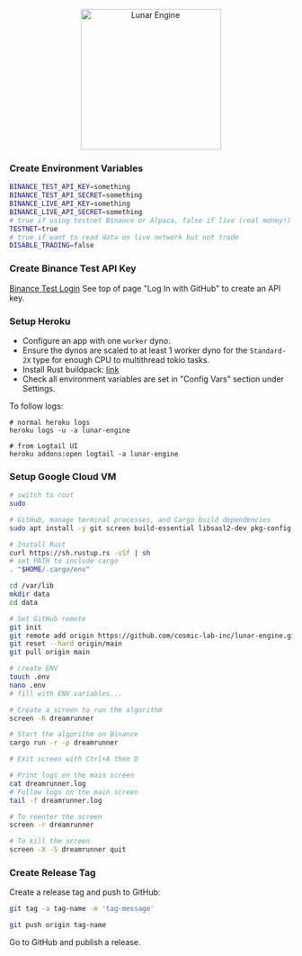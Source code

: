 <p align="center">
  <a href="https://lunarengine.xyz">
    <img alt="Lunar Engine" src="./logo.png" width="250" />
  </a>
</p>

[//]: # (# Lunar Engine)

### Create Environment Variables
```bash
BINANCE_TEST_API_KEY=something
BINANCE_TEST_API_SECRET=something
BINANCE_LIVE_API_KEY=something
BINANCE_LIVE_API_SECRET=something
# true if using testnet Binance or Alpaca, false if live (real money!)
TESTNET=true
# true if want to read data on live network but not trade
DISABLE_TRADING=false
```

### Create Binance Test API Key
[Binance Test Login](https://testnet.binance.vision/)
See top of page "Log In with GitHub" to create an API key.


### Setup Heroku
* Configure an app with one `worker` dyno.
* Ensure the dynos are scaled to at least 1 worker dyno for the `Standard-2X` type 
for enough CPU to multithread tokio tasks.
* Install Rust buildpack: [link](https://github.com/emk/heroku-buildpack-rust)
* Check all environment variables are set in "Config Vars" section under Settings.

To follow logs:
```shell
# normal heroku logs
heroku logs -u -a lunar-engine

# from Logtail UI
heroku addons:open logtail -a lunar-engine
```


### Setup Google Cloud VM
```bash
# switch to root
sudo 

# GitHub, manage terminal processes, and Cargo build dependencies
sudo apt install -y git screen build-essential libsasl2-dev pkg-config libssl-dev libfontconfig1 libfontconfig1-dev

# Install Rust
curl https://sh.rustup.rs -sSf | sh
# set PATH to include cargo
. "$HOME/.cargo/env"

cd /var/lib
mkdir data
cd data

# Set GitHub remote
git init
git remote add origin https://github.com/cosmic-lab-inc/lunar-engine.git
git reset --hard origin/main
git pull origin main

# create ENV
touch .env
nano .env
# fill with ENV variables...

# Create a screen to run the algorithm
screen -R dreamrunner

# Start the algorithm on Binance
cargo run -r -p dreamrunner

# Exit screen with Ctrl+A then D

# Print logs on the main screen
cat dreamrunner.log
# Follow logs on the main screen
tail -f dreamrunner.log

# To reenter the screen
screen -r dreamrunner

# To kill the screen
screen -X -S dreamrunner quit
```

### Create Release Tag
Create a release tag and push to GitHub:
```bash
git tag -a tag-name -m 'tag-message'

git push origin tag-name
```
Go to GitHub and publish a release.